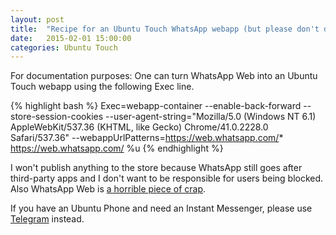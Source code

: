 ```yaml
---
layout: post
title:  "Recipe for an Ubuntu Touch WhatsApp webapp (but please don't do it)"
date:   2015-02-01 15:00:00
categories: Ubuntu Touch
---
```


For documentation purposes: One can turn WhatsApp Web into an Ubuntu Touch webapp using the following Exec line.

{% highlight bash %}
Exec=webapp-container --enable-back-forward --store-session-cookies --user-agent-string="Mozilla/5.0 (Windows NT 6.1) AppleWebKit/537.36 (KHTML, like Gecko) Chrome/41.0.2228.0 Safari/537.36" --webappUrlPatterns=https://web.whatsapp.com/* https://web.whatsapp.com/ %u
{% endhighlight %}

I won't publish anything to the store because WhatsApp still goes after third-party apps and I don't want to be responsible for users being blocked. Also WhatsApp Web is [a horrible piece of crap][andregarzia].

If you have an Ubuntu Phone and need an Instant Messenger, please use [Telegram][webogram] instead.


[webogram]: https://appstore.bhdouglass.com/app/com.ubuntu.developer.corasaaa.webogram
[andregarzia]: http://andregarzia.com/posts/en/whatsappdoesntunderstandtheweb/
